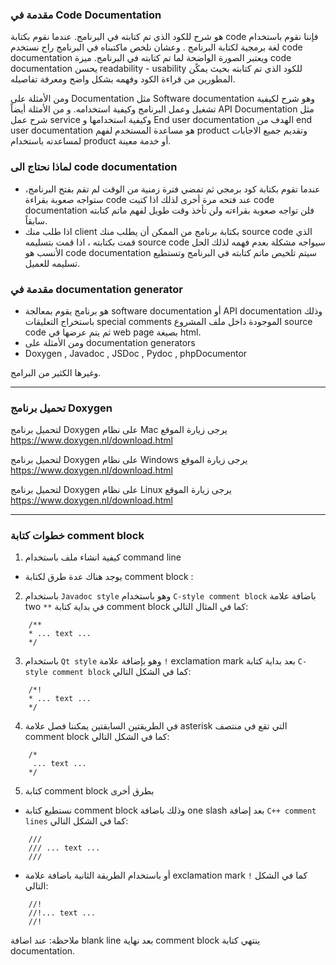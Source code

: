 
### مقدمة في Code Documentation 

هو شرح للكود الذي تم كتابته في البرنامج.
عندما نقوم بكتابة code فإننا نقوم باستخدام لغة برمجية لكتابة البرنامج . وعشان نلخص ماكتبناه في البرنامج راح نستخدم code documentation  ويعتبر الصورة الواضحة لما تم كتابته في البرنامج. ميزة code documentation يحسن readability - usability للكود الذي تم كتابته بحيث يمكًن المطورين من قراءة الكود وفهمه بشكل واضح ومعرفة تفاصيله.


ومن الأمثلة على Documentation مثل Software documentation وهو شرح لكيفية تشغيل وعمل البرنامج وكيفية استخدامه.
و من الأمثلة أيضاً API Documentation مثل شرح عمل service وكيفية استخدامها
و  End user documentation الهدف من end user documentation هو مساعدة المستخدم لفهم product وتقديم جميع الاجابات لمساعدته باستخدام product أو خدمة معينة.


### لماذا نحتاج الى code documentation
- عندما تقوم بكتابة كود برمجي ثم تمضي فترة زمنية من الوقت لم تقم بفتح البرنامج، ستواجه صعوبة بقراءة code عند فتحه مرة أخرى لذلك اذا كتبت code documentation فلن تواجه صعوبة بقراءته ولن تأخذ وقت طويل لفهم ماتم كتابته سابقاً.
- اذا طلب منك client بكتابة برنامج من الممكن أن يطلب منك source code الذي قمت بكتابته ، اذا قمت بتسليمه source code سيواجه مشكلة بعدم فهمه لذلك الحل الأنسب هو code documentation سيتم تلخيص ماتم كتابته في البرنامج وتستطيع تسليمه للعميل.


### مقدمة في documentation generator
- هو برنامج يقوم بمعالجة software documentation أو API documentation وذلك باستخراج  التعليقات special comments الموجودة داخل ملف المشروع source code ثم يتم عرضها في web page بصيغة html.
- ومن الأمثلة على documentation generators
-   Doxygen , Javadoc , JSDoc , Pydoc , phpDocumentor 

وغيرها الكثير من البرامج.


----------
### تحميل برنامج Doxygen

لتحميل برنامج Doxygen على نظام Mac يرجى زيارة الموقع https://www.doxygen.nl/download.html

لتحميل برنامج Doxygen على نظام Windows يرجى زيارة الموقع https://www.doxygen.nl/download.html 

لتحميل برنامج Doxygen على نظام Linux يرجى زيارة الموقع https://www.doxygen.nl/download.html 



----------
### خطوات كتابة comment block
1. كيفية انشاء ملف باستخدام command line 
- يوجد هناك عدة طرق لكتابة comment block :

2. باستخدام `Javadoc style`  وهو باستخدام  `C-style comment block`  باضافة علامة two  `**` في بداية كتابة comment block  كما في المثال التالي: 

  
```
    /**
    * ... text ...
    */
```

3. باستخدام `Qt style` وهو بإضافة علامة `!` exclamation mark بعد بداية كتابة `C-style comment block` كما في الشكل التالي: 

```
    /*!
    * ... text ...
    */
```

4. في الطريقتين السابقتين يمكننا فصل علامة asterisk التي تقع في منتصف comment block كما في الشكل التالي: 
```
    /*
     ... text ...
    */
```


5. كتابة comment block بطرق أخرى
- نستطيع كتابة comment block وذلك باضافة one slash بعد إضافة `C++ comment lines` كما في الشكل التالي: 
```
    ///
    /// ... text ...
    ///
```

- أو باستخدام الطريقة الثانية باضافة علامة exclamation mark `!` كما في الشكل التالي:

```    
    //!
    //!... text ...
    //!
```
ملاحظة: عند اضافة blank line بعد نهاية comment block ينتهي كتابة documentation.


